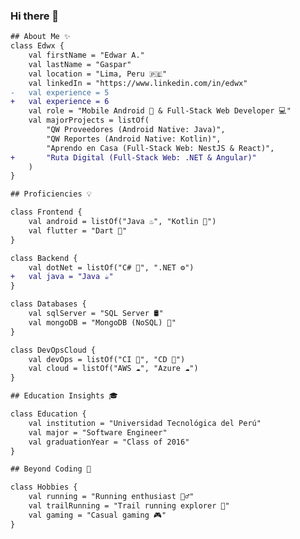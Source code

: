 ### Hi there 👋
```diff
## About Me ✨
class Edwx {
    val firstName = "Edwar A."
    val lastName = "Gaspar"
    val location = "Lima, Peru 🇵🇪"
    val linkedIn = "https://www.linkedin.com/in/edwx"
-   val experience = 5
+   val experience = 6
    val role = "Mobile Android 📱 & Full-Stack Web Developer 💻"
    val majorProjects = listOf(
        "QW Proveedores (Android Native: Java)",
        "QW Reportes (Android Native: Kotlin)",
        "Aprendo en Casa (Full-Stack Web: NestJS & React)",
+       "Ruta Digital (Full-Stack Web: .NET & Angular)"
    )
}

## Proficiencies 💡

class Frontend {
    val android = listOf("Java ♨️", "Kotlin 🌟")
    val flutter = "Dart 🚀"
}

class Backend {
    val dotNet = listOf("C# 🔧", ".NET ⚙️")
+   val java = "Java ☕️"
}

class Databases {
    val sqlServer = "SQL Server 🛢️"
    val mongoDB = "MongoDB (NoSQL) 🍃"
}

class DevOpsCloud {
    val devOps = listOf("CI 🔄", "CD 🚀")
    val cloud = listOf("AWS ☁️", "Azure ☁️")
}

## Education Insights 🎓

class Education {
    val institution = "Universidad Tecnológica del Perú"
    val major = "Software Engineer"
    val graduationYear = "Class of 2016"
}

## Beyond Coding 💫

class Hobbies {
    val running = "Running enthusiast 🏃‍♂️"
    val trailRunning = "Trail running explorer 🌲"
    val gaming = "Casual gaming 🎮"
}
```
<!--
**Edwx/Edwx** is a ✨ _special_ ✨ repository because its `README.md` (this file) appears on your GitHub profile.

Here are some ideas to get you started:

- 🔭 I’m currently working on ...
- 🌱 I’m currently learning ...
- 👯 I’m looking to collaborate on ...
- 🤔 I’m looking for help with ...
- 💬 Ask me about ...
- 📫 How to reach me: ...
- 😄 Pronouns: ...
- ⚡ Fun fact: ...
-->
